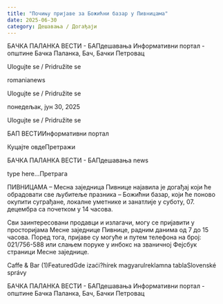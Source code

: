 ```yaml
---
title: "Почињу пријаве за Божићни базар у Пивницама"
date: 2025-06-30
category: Дешавања / Догађаји
---
```


БАЧКА ПАЛАНКА ВЕСТИ - БАПдешавања Информативни портал - општине Бачка Паланка, Бач, Бачки Петровац

Ulogujte se / Pridružite se

romanianews

Ulogujte se / Pridružite se

понедељак, јун 30, 2025

Ulogujte se / Pridružite se

БАП ВЕСТИИнформативни портал

Куцајте овдеПретражи

БАЧКА ПАЛАНКА ВЕСТИ - БАПдешавања news

type here...Претрага

ПИВНИЦАМА – Месна заједница Пивнице најавила је догађај који ће обрадовати све љубитеље празника – Божићни базар, који ће поново окупити суграђане, локалне уметнике и занатлије у суботу, 07. децембра са почетком у 14 часова.

Сви заинтересовани продавци и излагачи, могу се пријавити у просторијама Месне заједнице Пивнице, радним данима од 7 до 15 часова. Поред тога, пријаве су могуће и путем телефона на број: 021/756-588 или слањем поруке у инбокс на званичној Фејсбук страници Месне заједнице.

Caffe & Bar (1)FeaturedGde izaći?hírek magyarulreklamna tablaSlovenské správy

БАЧКА ПАЛАНКА ВЕСТИ - БАПдешавања Информативни портал - општине Бачка Паланка, Бач, Бачки Петровац
